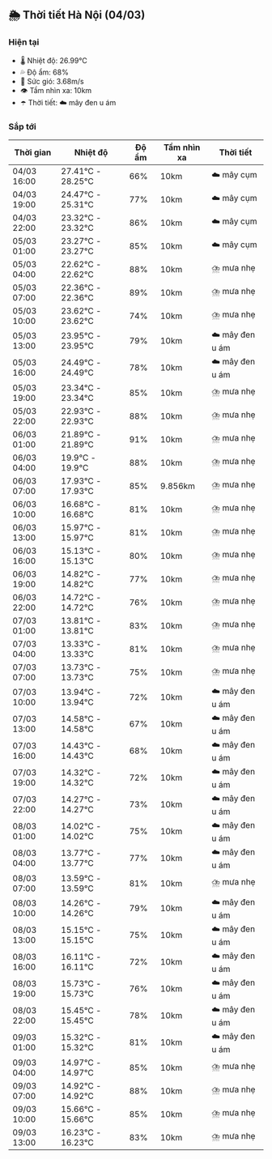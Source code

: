 ## 🌦️ Thời tiết Hà Nội (04/03)

### Hiện tại

- 🌡️ Nhiệt độ: 26.99℃
- 💦 Độ ẩm: 68%
- 💨 Sức gió: 3.68m/s
- 👁️ Tầm nhìn xa: 10km
- ☂️ Thời tiết: ☁️ mây đen u ám

### Sắp tới

| Thời gian | Nhiệt độ | Độ ẩm | Tầm nhìn xa | Thời tiết |
| --- | --- | --- | --- | --- |
| 04/03 16:00 | 27.41℃ - 28.25℃ | 66% | 10km | ☁️ mây cụm |
| 04/03 19:00 | 24.47℃ - 25.31℃ | 77% | 10km | ☁️ mây cụm |
| 04/03 22:00 | 23.32℃ - 23.32℃ | 86% | 10km | ☁️ mây cụm |
| 05/03 01:00 | 23.27℃ - 23.27℃ | 85% | 10km | ☁️ mây cụm |
| 05/03 04:00 | 22.62℃ - 22.62℃ | 88% | 10km | ⛈️ mưa nhẹ |
| 05/03 07:00 | 22.36℃ - 22.36℃ | 89% | 10km | ⛈️ mưa nhẹ |
| 05/03 10:00 | 23.62℃ - 23.62℃ | 74% | 10km | ⛈️ mưa nhẹ |
| 05/03 13:00 | 23.95℃ - 23.95℃ | 79% | 10km | ☁️ mây đen u ám |
| 05/03 16:00 | 24.49℃ - 24.49℃ | 78% | 10km | ☁️ mây đen u ám |
| 05/03 19:00 | 23.34℃ - 23.34℃ | 85% | 10km | ⛈️ mưa nhẹ |
| 05/03 22:00 | 22.93℃ - 22.93℃ | 88% | 10km | ⛈️ mưa nhẹ |
| 06/03 01:00 | 21.89℃ - 21.89℃ | 91% | 10km | ⛈️ mưa nhẹ |
| 06/03 04:00 | 19.9℃ - 19.9℃ | 88% | 10km | ⛈️ mưa nhẹ |
| 06/03 07:00 | 17.93℃ - 17.93℃ | 85% | 9.856km | ⛈️ mưa nhẹ |
| 06/03 10:00 | 16.68℃ - 16.68℃ | 81% | 10km | ⛈️ mưa nhẹ |
| 06/03 13:00 | 15.97℃ - 15.97℃ | 81% | 10km | ⛈️ mưa nhẹ |
| 06/03 16:00 | 15.13℃ - 15.13℃ | 80% | 10km | ⛈️ mưa nhẹ |
| 06/03 19:00 | 14.82℃ - 14.82℃ | 77% | 10km | ⛈️ mưa nhẹ |
| 06/03 22:00 | 14.72℃ - 14.72℃ | 76% | 10km | ⛈️ mưa nhẹ |
| 07/03 01:00 | 13.81℃ - 13.81℃ | 83% | 10km | ⛈️ mưa nhẹ |
| 07/03 04:00 | 13.33℃ - 13.33℃ | 81% | 10km | ⛈️ mưa nhẹ |
| 07/03 07:00 | 13.73℃ - 13.73℃ | 75% | 10km | ⛈️ mưa nhẹ |
| 07/03 10:00 | 13.94℃ - 13.94℃ | 72% | 10km | ☁️ mây đen u ám |
| 07/03 13:00 | 14.58℃ - 14.58℃ | 67% | 10km | ☁️ mây đen u ám |
| 07/03 16:00 | 14.43℃ - 14.43℃ | 68% | 10km | ☁️ mây đen u ám |
| 07/03 19:00 | 14.32℃ - 14.32℃ | 72% | 10km | ☁️ mây đen u ám |
| 07/03 22:00 | 14.27℃ - 14.27℃ | 73% | 10km | ☁️ mây đen u ám |
| 08/03 01:00 | 14.02℃ - 14.02℃ | 75% | 10km | ☁️ mây đen u ám |
| 08/03 04:00 | 13.77℃ - 13.77℃ | 77% | 10km | ☁️ mây đen u ám |
| 08/03 07:00 | 13.59℃ - 13.59℃ | 81% | 10km | ⛈️ mưa nhẹ |
| 08/03 10:00 | 14.26℃ - 14.26℃ | 79% | 10km | ☁️ mây đen u ám |
| 08/03 13:00 | 15.15℃ - 15.15℃ | 75% | 10km | ☁️ mây đen u ám |
| 08/03 16:00 | 16.11℃ - 16.11℃ | 72% | 10km | ☁️ mây đen u ám |
| 08/03 19:00 | 15.73℃ - 15.73℃ | 76% | 10km | ☁️ mây đen u ám |
| 08/03 22:00 | 15.45℃ - 15.45℃ | 78% | 10km | ☁️ mây đen u ám |
| 09/03 01:00 | 15.32℃ - 15.32℃ | 81% | 10km | ☁️ mây đen u ám |
| 09/03 04:00 | 14.97℃ - 14.97℃ | 85% | 10km | ⛈️ mưa nhẹ |
| 09/03 07:00 | 14.92℃ - 14.92℃ | 88% | 10km | ⛈️ mưa nhẹ |
| 09/03 10:00 | 15.66℃ - 15.66℃ | 85% | 10km | ⛈️ mưa nhẹ |
| 09/03 13:00 | 16.23℃ - 16.23℃ | 83% | 10km | ⛈️ mưa nhẹ |
